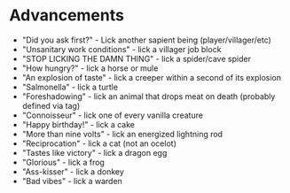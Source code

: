 # Advancements

- "Did you ask first?" - Lick another sapient being (player/villager/etc)
- "Unsanitary work conditions" - lick a villager job block
- "STOP LICKING THE DAMN THING" - lick a spider/cave spider
- "How hungry?" - lick a horse or mule
- "An explosion of taste" - lick a creeper within a second of its explosion
- "Salmonella" - lick a turtle
- "Foreshadowing" - lick an animal that drops meat on death (probably defined via tag)
- "Connoisseur" - lick one of every vanilla creature
- "Happy birthday!" - lick a cake
- "More than nine volts" - lick an energized lightning rod
- "Reciprocation" - lick a cat (not an ocelot)
- "Tastes like victory" - lick a dragon egg
- "Glorious" - lick a frog
- "Ass-kisser" - lick a donkey
- "Bad vibes" - lick a warden
